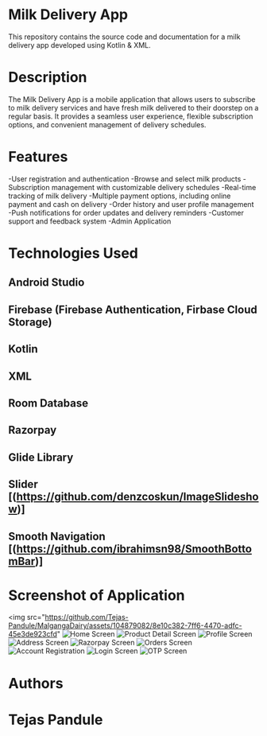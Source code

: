 # Milk Delivery App
This repository contains the source code and documentation for a milk delivery app developed using Kotlin & XML.
# Description
The Milk Delivery App is a mobile application that allows users to subscribe to milk delivery services and have fresh milk delivered to their doorstep on a regular basis. It provides a seamless user experience, flexible subscription options, and convenient management of delivery schedules.
# Features
-User registration and authentication
-Browse and select milk products
-Subscription management with customizable delivery schedules
-Real-time tracking of milk delivery
-Multiple payment options, including online payment and cash on delivery
-Order history and user profile management
-Push notifications for order updates and delivery reminders
-Customer support and feedback system
-Admin Application 

# Technologies Used
## Android Studio
## Firebase (Firebase Authentication, Firbase Cloud Storage)
## Kotlin
## XML
## Room Database
## Razorpay
## Glide Library   
## Slider  [(https://github.com/denzcoskun/ImageSlideshow)] 
## Smooth Navigation [(https://github.com/ibrahimsn98/SmoothBottomBar)]

# Screenshot of Application

<img src="https://github.com/Tejas-Pandule/MalgangaDairy/assets/104879082/8e10c382-7ff6-4470-adfc-45e3de923cfd"
![Home Screen](https://github.com/Tejas-Pandule/MalgangaDairy/assets/104879082/c3f5de9b-2286-4563-8bc1-f1c1b597fa9c)
![Product Detail Screen](https://github.com/Tejas-Pandule/MalgangaDairy/assets/104879082/c664389b-948c-4484-871c-02a8aa4acb7c)
![Profile Screen](https://github.com/Tejas-Pandule/MalgangaDairy/assets/104879082/c4f60cde-2cba-407e-89b6-3ca1f25922d6)
![Address Screen](https://github.com/Tejas-Pandule/MalgangaDairy/assets/104879082/c66e08fe-57ca-4f24-a4da-6327869fbcb2)
![Razorpay Screen](https://github.com/Tejas-Pandule/MalgangaDairy/assets/104879082/9e5c209b-fbcf-41d3-ac49-db07c7973fe9)
![Orders Screen](https://github.com/Tejas-Pandule/MalgangaDairy/assets/104879082/b29ac1e7-3121-4fa3-9e0e-0614b42791cc)
![Account Registration](https://github.com/Tejas-Pandule/MalgangaDairy/assets/104879082/b73020f9-7823-4350-b93c-61f76b5ec606)
![Login Screen](https://github.com/Tejas-Pandule/MalgangaDairy/assets/104879082/175236a1-6d1b-480e-be4f-daeec509ebab)
![OTP Screen](https://github.com/Tejas-Pandule/MalgangaDairy/assets/104879082/f7dd30c0-1af4-472f-b383-d2e1f78f4ee6)

# Authors
# Tejas Pandule 









